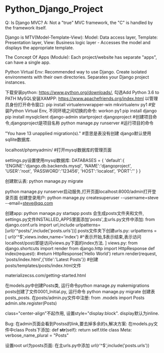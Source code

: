 # Python_Django_Project

Q: Is Django MVC? 
A: Not a "true" MVC framework, the "C" is handled by the framework itself.

Django is MTV(Model-Template-View):
Model: Data access layer, 
Template: Presentation layer, 
View: Business logic layer - Accesses the model and displays the appropriate template.

The Concept Of Apps (Module): Each project/website has separate "apps", can have a single app.

Python Virtual Env: Recommended way to use Django. Create isolated environments with their own directories. Separates your Django project instances.

下载安装python: https://www.python.org/downloads/, 勾选Add Python 3.6 to PATH
MySQL安装XAMPP: https://www.apachefriends.org/index.html
以管理员身份打开命令窗口: pip install virtualenvwrapper-win
mkvirtualenv py1  #安装Python Virtual Env, 不同环境之间切换的命令: workon py1
pip install django
pip install mysqlclient
django-admin startproject djangoproject  #创建项目命令,djangoproject是项目名称
python manage.py runserver  #运行项目的命令

"You have 13 unapplied migration(s)."  #意思是表没有创建
django默认使用sqllite数据库.

localhost/phpmyadmin/  #打开mysql数据库的管理页面

settings.py设置使用mysql数据库:
DATABASES = {
	'default':{
		'ENGINE':'django.db.backends.mysql',
		'NAME':'djangoproject',
		'USER':'root',
		'PASSWORD':'123456',
		'HOST':'localost',
		'PORT':''
	}
}

创建默认表: python manage.py migrate

python manage.py runserver启动服务,打开页面localhost:8000/admin打开登录页面
创建登录用户: python manage.py createsuperuser --username=steve --email=steve@qq.com

创建app: python manage.py startapp posts 会生成posts文件夹和文件, settings.py文件INSTALLED_APPS里面添加'posts',主urls.py文件中添加:
from django.conf.urls import url,include
urlpatterns=[url(r'^posts/',include('posts.urls'))]
posts文件夹下创建urls.py:
urlpatterns = [
	url(r'^$',views.index,name='index')  #^表示开始,$表示结束,表示访问localhost/post/即是访问views.py下面的index方法.
]
views.py:
from django.shortcuts import render
from django.http import HttpResponse
def index(request):
	#return HttpResponse('Hello World')
	return render(request, 'posts/index.html',{'title':'Latest Posts'})  #创建posts/templates/posts/index.html文件 
	
materializecss.com/getting-started.html

在models.py中创建Posts类, 运行命令python manage.py makemigrations posts创建了文件0001_Initial.py, 运行命令 python manage.py migrate 创建表posts_posts.
在posts/admin.py文件中注册:
from .models import Posts
admin.site.register(Posts)

class="center-align"不起作用, 设置style="display:block". display默认为inline.

Bug: 在admin页面会看到Postss的link,要去掉多余的s,解决方案:
在models.py文件中class Posts下添加:
def __str__(self):
	return self.title
class Meta:
	verbose_name_plural = "Posts"

设置root url为posts页面: 
在主urls.py中添加 url(r'^$',include('posts.urls'))